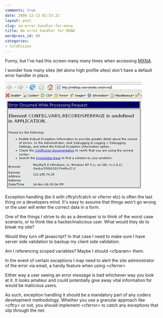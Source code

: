 ```yaml
---
comments: true
date: 2006-12-13 02:53:22
layout: post
slug: no-error-handler-for-mxna
title: No error handler for MXNA
wordpress_id: 90
categories:
- ColdFusion
---
```


Funny, but I've had this screen many many times when accessing [MXNA](http://weblogs.macromedia.com/mxna/).

I wonder how many sites (let alone high profile sites) don't have a default error handler in place.

![mxna error](/images/uploads/2006/12/mxna_error.gif)

Exception handling (be it with cftry/cfcatch or cferror etc) is often the last thing on a developers mind. It's easy to assume that things won't go wrong or the user will enter the correct data in a form.

One of the things I strive to do as a developer is to think of the worst case scenario, or to think like a hacker/malicious user. What would they do to break my site?

Would they turn off javascript? In that case I need to make sure I have server side validation to backup my client side validation.

Am I referencing scoped variables? Maybe I should &lt;cfparam&gt; them.

In the event of certain exceptions I may need to alert the site administrator of the error via email, a handy feature when using &lt;cferror&gt;

Either way a user seeing an error message is bad whichever way you look at it. It looks amateur and could potentially give away vital information for would be malicious users.

As such, exception handling it should be a mandatory part of any coders development methodology. Whether you use a granular approach like &lt;cftry&gt; or not, you should implement &lt;cferror&gt; to catch any exceptions that slip through the net.

